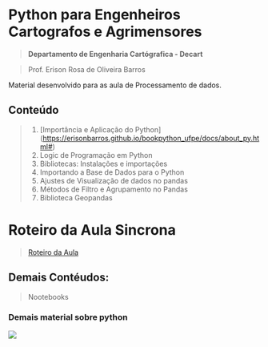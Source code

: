 # Python para Engenheiros Cartografos e Agrimensores
> **Departamento de Engenharia Cartógrafica - Decart**

> Prof. Erison Rosa de Oliveira Barros

Material desenvolvido para as aula de Processamento de dados.

## Conteúdo
> 1. [Importância e Aplicação do Python] (https://erisonbarros.github.io/bookpython_ufpe/docs/about_py.html#)
> 2. Logic de Programação  em Python
> 3. Bibliotecas: Instalações e importações 
> 4. Importando a Base de Dados para o Python
> 5. Ajustes de Visualização de dados no pandas
> 6. Métodos de Filtro e Agrupamento no Pandas
> 8. Biblioteca Geopandas

# Roteiro da Aula Sincrona
> [Roteiro da Aula](https://raw.githubusercontent.com/ErisonBarros/bookpython_ufpe/master/Roteiro_da_Aula_de_Python_.ipynb)

## Demais Contéudos:
> Nootebooks

### Demais material sobre python

![ ](https://i.ibb.co/vjjRjKj/Pythons.jpg)








